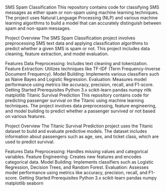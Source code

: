 SMS Spam Classification This repository contains code for classifying SMS messages as either spam or non-spam using machine learning techniques. The project uses Natural Language Processing (NLP) and various machine learning algorithms to build a model that can accurately distinguish between spam and non-spam messages.

Project Overview The SMS Spam Classification project involves preprocessing SMS text data and applying classification algorithms to predict whether a given SMS is spam or not. This project includes data cleaning, feature extraction, and model evaluation.

Features Data Preprocessing: Includes text cleaning and tokenization. Feature Extraction: Utilizes techniques like TF-IDF (Term Frequency-Inverse Document Frequency). Model Building: Implements various classifiers such as Naive Bayes and Logistic Regression. Evaluation: Measures model performance using metrics like accuracy, precision, recall, and F1-score. Getting Started Prerequisites Python 3.x scikit-learn pandas numpy nltk matplotlib
Titanic Survival Prediction This repository contains code for predicting passenger survival on the Titanic using machine learning techniques. The project involves data preprocessing, feature engineering, and model building to predict whether a passenger survived or not based on various features.

Project Overview The Titanic Survival Prediction project uses the Titanic dataset to build and evaluate predictive models. The dataset includes information about passengers such as age, sex, and ticket class, which are used to predict survival.

Features Data Preprocessing: Handles missing values and categorical variables. Feature Engineering: Creates new features and encodes categorical data. Model Building: Implements classifiers such as Logistic Regression, Decision Trees, and Random Forest. Evaluation: Assesses model performance using metrics like accuracy, precision, recall, and F1-score. Getting Started Prerequisites Python 3.x scikit-learn pandas numpy matplotlib seaborn

